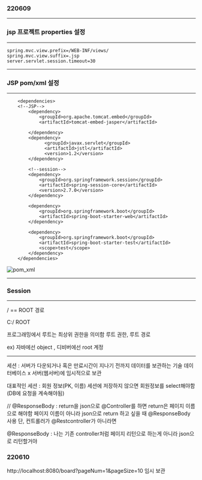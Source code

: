 ### 220609

---
### jsp 프로젝트 properties 설정
---
```
spring.mvc.view.prefix=/WEB-INF/views/
spring.mvc.view.suffix=.jsp
server.servlet.session.timeout=30
```


---
### JSP pom/xml 설정
---
```
	<dependencies>
	<!--JSP-->
		<dependency>
		    <groupId>org.apache.tomcat.embed</groupId>
		    <artifactId>tomcat-embed-jasper</artifactId>
		    
		</dependency>
		<dependency> 
			  <groupId>javax.servlet</groupId> 
			  <artifactId>jstl</artifactId> 
			  <version>1.2</version> 
		</dependency>
		
		<!--session-->
		<dependency>
		    <groupId>org.springframework.session</groupId>
		    <artifactId>spring-session-core</artifactId>
		    <version>2.7.0</version>
		</dependency>
		
		<dependency>
			<groupId>org.springframework.boot</groupId>
			<artifactId>spring-boot-starter-web</artifactId>
		</dependency>

		<dependency>
			<groupId>org.springframework.boot</groupId>
			<artifactId>spring-boot-starter-test</artifactId>
			<scope>test</scope>
		</dependency>
	</dependencies>
```
![pom_xml](https://user-images.githubusercontent.com/96815399/172775271-bde5acb2-4045-42b3-ac04-a86cdf4fce30.PNG)




---
### Session
---


/ == ROOT 경로 

C:/ ROOT 
 
프로그래밍에서 루트는 최상위 권한을 의미함
루트 권한, 루트 경로 


ex) 자바에선 object , 디비버에선 root 계정 


--- 
세션 :  서버가 다운되거나 혹은 만료시간이 지나기 전까지 데이터를 보관하는 기술
데이터베이스 x
서버(웹서버)에 임시적으로 보관

대표적인 세션 : 회원 정보(PK, 이름)
세션에 저장하지 않으면 회원정보를 select해야함(DB에 요청을 계속해야됨)



// @ResponseBody : return을 json으로 @Controller를 하면  return은 페이지 이름으로 해야함 
페이지 이름이 아니라 json으로 return 하고 싶을 때 @ResponseBody  사용
단,  컨트롤러가 @Restcontroller가 아니라면 

@ResponseBody  : 나는 기존 controller처럼 페이지 리턴으로 하는게  아니라 json으로 리턴할거야



### 220610

http://localhost:8080/board?pageNum=1&pageSize=10 임시 보관